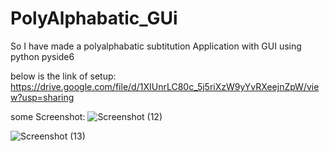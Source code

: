 # PolyAlphabatic_GUi

So I have made a polyalphabatic subtitution Application with GUI using python pyside6

below is the link of setup:
https://drive.google.com/file/d/1XIUnrLC80c_5j5riXzW9yYvRXeejnZpW/view?usp=sharing

some Screenshot:
![Screenshot (12)](https://user-images.githubusercontent.com/81210497/145251540-f57f2add-6b85-49d3-83f8-844527ca0799.png)

![Screenshot (13)](https://user-images.githubusercontent.com/81210497/145251549-678635e4-f1a2-4d89-943a-defa6bb3bc80.png)
